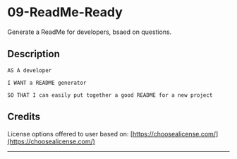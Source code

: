# 09-ReadMe-Ready
Generate a ReadMe for developers, bsaed on questions.

## Description
```
AS A developer

I WANT a README generator

SO THAT I can easily put together a good README for a new project
```


## Credits

License options offered to user based on: [https://choosealicense.com/](https://choosealicense.com/)

---
